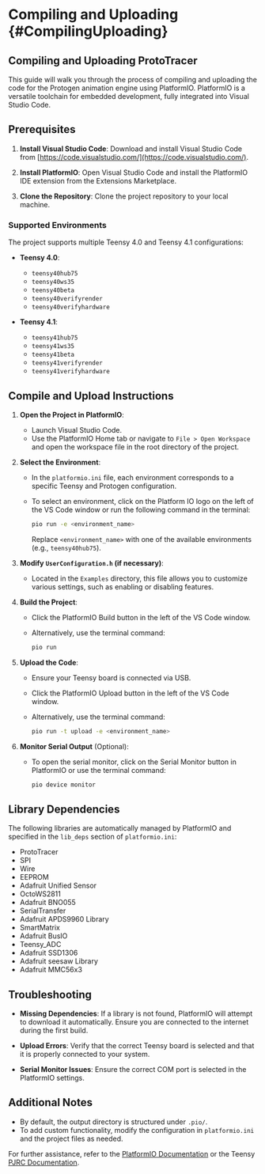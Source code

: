 # Compiling and Uploading {#CompilingUploading}

## Compiling and Uploading ProtoTracer

This guide will walk you through the process of compiling and uploading the code for the Protogen animation engine using PlatformIO. PlatformIO is a versatile toolchain for embedded development, fully integrated into Visual Studio Code.

## Prerequisites

1. **Install Visual Studio Code**:
   Download and install Visual Studio Code from [https://code.visualstudio.com/](https://code.visualstudio.com/).

2. **Install PlatformIO**:
   Open Visual Studio Code and install the PlatformIO IDE extension from the Extensions Marketplace.

3. **Clone the Repository**:
   Clone the project repository to your local machine.

### Supported Environments

The project supports multiple Teensy 4.0 and Teensy 4.1 configurations:

- **Teensy 4.0**:
  - `teensy40hub75`
  - `teensy40ws35`
  - `teensy40beta`
  - `teensy40verifyrender`
  - `teensy40verifyhardware`

- **Teensy 4.1**:
  - `teensy41hub75`
  - `teensy41ws35`
  - `teensy41beta`
  - `teensy41verifyrender`
  - `teensy41verifyhardware`

## Compile and Upload Instructions

1. **Open the Project in PlatformIO**:
   - Launch Visual Studio Code.
   - Use the PlatformIO Home tab or navigate to `File > Open Workspace` and open the workspace file in the root directory of the project.

2. **Select the Environment**:
   - In the `platformio.ini` file, each environment corresponds to a specific Teensy and Protogen configuration.
   - To select an environment, click on the Platform IO logo on the left of the VS Code window or run the following command in the terminal:

     ```bash
     pio run -e <environment_name>
     ```

     Replace `<environment_name>` with one of the available environments (e.g., `teensy40hub75`).

3. **Modify `UserConfiguration.h` (if necessary)**:
   - Located in the `Examples` directory, this file allows you to customize various settings, such as enabling or disabling features.


4. **Build the Project**:
   - Click the PlatformIO Build button in the left of the VS Code window.
   - Alternatively, use the terminal command:

     ```bash
     pio run
     ```

5. **Upload the Code**:
   - Ensure your Teensy board is connected via USB.
   - Click the PlatformIO Upload button in the left of the VS Code window.
   - Alternatively, use the terminal command:

     ```bash
     pio run -t upload -e <environment_name>
     ```

6. **Monitor Serial Output** (Optional):
   - To open the serial monitor, click on the Serial Monitor button in PlatformIO or use the terminal command:

     ```bash
     pio device monitor
     ```

## Library Dependencies

The following libraries are automatically managed by PlatformIO and specified in the `lib_deps` section of `platformio.ini`:

- ProtoTracer
- SPI
- Wire
- EEPROM
- Adafruit Unified Sensor
- OctoWS2811
- Adafruit BNO055
- SerialTransfer
- Adafruit APDS9960 Library
- SmartMatrix
- Adafruit BusIO
- Teensy_ADC
- Adafruit SSD1306
- Adafruit seesaw Library
- Adafruit MMC56x3

## Troubleshooting

- **Missing Dependencies**:
  If a library is not found, PlatformIO will attempt to download it automatically. Ensure you are connected to the internet during the first build.

- **Upload Errors**:
  Verify that the correct Teensy board is selected and that it is properly connected to your system.

- **Serial Monitor Issues**:
  Ensure the correct COM port is selected in the PlatformIO settings.

## Additional Notes

- By default, the output directory is structured under `.pio/`.
- To add custom functionality, modify the configuration in `platformio.ini` and the project files as needed.

For further assistance, refer to the [PlatformIO Documentation](https://docs.platformio.org/) or the Teensy [PJRC Documentation](https://www.pjrc.com/teensy/).
